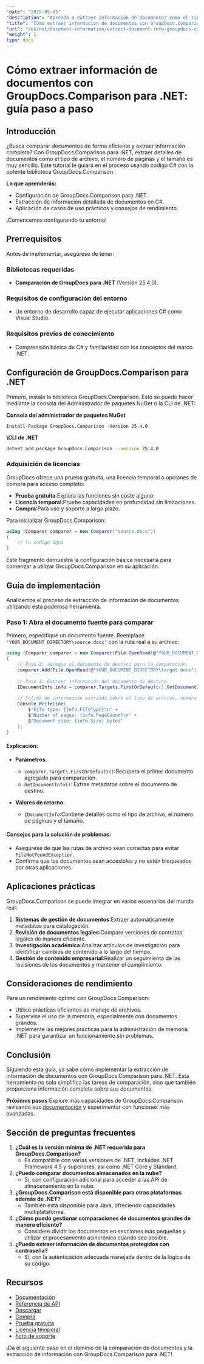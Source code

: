 ```yaml
---
"date": "2025-05-05"
"description": "Aprenda a extraer información de documentos como el tipo de archivo, la cantidad de páginas y el tamaño usando GroupDocs.Comparison para .NET con este detallado tutorial de C#."
"title": "Cómo extraer información de documentos con GroupDocs.Comparison para .NET&#58; una guía completa"
"url": "/es/net/document-information/extract-document-info-groupdocs-comparison-net/"
"weight": 1
type: docs
---
```

# Cómo extraer información de documentos con GroupDocs.Comparison para .NET: guía paso a paso

## Introducción

¿Busca comparar documentos de forma eficiente y extraer información completa? Con GroupDocs.Comparison para .NET, extraer detalles de documentos como el tipo de archivo, el número de páginas y el tamaño es muy sencillo. Este tutorial le guiará en el proceso usando código C# con la potente biblioteca GroupDocs.Comparison.

**Lo que aprenderás:**
- Configuración de GroupDocs.Comparison para .NET.
- Extracción de información detallada de documentos en C#.
- Aplicación de casos de uso prácticos y consejos de rendimiento.

¡Comencemos configurando tu entorno!

## Prerrequisitos

Antes de implementar, asegúrese de tener:

### Bibliotecas requeridas
- **Comparación de GroupDocs para .NET** (Versión 25.4.0).

### Requisitos de configuración del entorno
- Un entorno de desarrollo capaz de ejecutar aplicaciones C# como Visual Studio.

### Requisitos previos de conocimiento
- Comprensión básica de C# y familiaridad con los conceptos del marco .NET.

## Configuración de GroupDocs.Comparison para .NET

Primero, instale la biblioteca GroupDocs.Comparison. Esto se puede hacer mediante la consola del Administrador de paquetes NuGet o la CLI de .NET:

**Consola del administrador de paquetes NuGet**
```plaintext
Install-Package GroupDocs.Comparison -Version 25.4.0
```

**\CLI de .NET**
```bash
dotnet add package GroupDocs.Comparison --version 25.4.0
```

### Adquisición de licencias
GroupDocs ofrece una prueba gratuita, una licencia temporal o opciones de compra para acceso completo:
- **Prueba gratuita**:Explora las funciones sin coste alguno.
- **Licencia temporal**:Pruebe capacidades en profundidad sin limitaciones.
- **Compra**:Para uso y soporte a largo plazo.

Para inicializar GroupDocs.Comparison:
```csharp
using (Comparer comparer = new Comparer("source.docx"))
{
    // Tu código aquí
}
```
Este fragmento demuestra la configuración básica necesaria para comenzar a utilizar GroupDocs.Comparison en su aplicación.

## Guía de implementación

Analicemos el proceso de extracción de información de documentos utilizando esta poderosa herramienta.

### Paso 1: Abra el documento fuente para comparar

Primero, especifique un documento fuente. Reemplace `'YOUR_DOCUMENT_DIRECTORY\source.docx'` con la ruta real a su archivo:
```csharp
using (Comparer comparer = new Comparer(File.OpenRead(@"YOUR_DOCUMENT_DIRECTORY\source.docx")))
{
    // Paso 2: agregue el documento de destino para la comparación.
    comparer.Add(File.OpenRead(@"YOUR_DOCUMENT_DIRECTORY\target.docx"));
    
    // Paso 3: Extraer información del documento de destino.
    IDocumentInfo info = comparer.Targets.FirstOrDefault().GetDocumentInfo();
    
    // Salida de información extraída sobre el tipo de archivo, número de páginas y tamaño en bytes
    Console.WriteLine(
        $"File type: {info.FileType}\n" +
        $"Number of pages: {info.PageCount}\n" +
        $"Document size: {info.Size} bytes"
    );
}
```
#### Explicación:
- **Parámetros**:
  - `comparer.Targets.FirstOrDefault()`:Recupera el primer documento agregado para comparación.
  - `GetDocumentInfo()`: Extrae metadatos sobre el documento de destino.

- **Valores de retorno**: 
  - `IDocumentInfo`:Contiene detalles como el tipo de archivo, el número de páginas y el tamaño.

#### Consejos para la solución de problemas:
- Asegúrese de que las rutas de archivo sean correctas para evitar `FileNotFoundException`.
- Confirme que los documentos sean accesibles y no estén bloqueados por otras aplicaciones.

## Aplicaciones prácticas

GroupDocs.Comparison se puede integrar en varios escenarios del mundo real:
1. **Sistemas de gestión de documentos**:Extraer automáticamente metadatos para catalogación.
2. **Revisión de documentos legales**:Compare versiones de contratos legales de manera eficiente.
3. **Investigación académica**:Analizar artículos de investigación para identificar cambios de contenido a lo largo del tiempo.
4. **Gestión de contenido empresarial**:Realizar un seguimiento de las revisiones de los documentos y mantener el cumplimiento.

## Consideraciones de rendimiento

Para un rendimiento óptimo con GroupDocs.Comparison:
- Utilice prácticas eficientes de manejo de archivos.
- Supervise el uso de la memoria, especialmente con documentos grandes.
- Implemente las mejores prácticas para la administración de memoria .NET para garantizar un funcionamiento sin problemas.

## Conclusión

Siguiendo esta guía, ya sabe cómo implementar la extracción de información de documentos con GroupDocs.Comparison para .NET. Esta herramienta no solo simplifica las tareas de comparación, sino que también proporciona información completa sobre sus documentos.

**Próximos pasos**:Explore más capacidades de GroupDocs.Comparison revisando sus [documentación](https://docs.groupdocs.com/comparison/net/) y experimentar con funciones más avanzadas.

## Sección de preguntas frecuentes

1. **¿Cuál es la versión mínima de .NET requerida para GroupDocs.Comparison?**
   - Es compatible con varias versiones de .NET, incluidas .NET Framework 4.5 y superiores, así como .NET Core y Standard.
2. **¿Puedo comparar documentos almacenados en la nube?**
   - Sí, con configuración adicional para acceder a las API de almacenamiento en la nube.
3. **¿GroupDocs.Comparison está disponible para otras plataformas además de .NET?**
   - También está disponible para Java, ofreciendo capacidades multiplataforma.
4. **¿Cómo puedo gestionar comparaciones de documentos grandes de manera eficiente?**
   - Considere dividir los documentos en secciones más pequeñas y utilizar el procesamiento asincrónico cuando sea posible.
5. **¿Puedo extraer información de documentos protegidos con contraseña?**
   - Sí, con la autenticación adecuada manejada dentro de la lógica de su código.

## Recursos

- [Documentación](https://docs.groupdocs.com/comparison/net/)
- [Referencia de API](https://reference.groupdocs.com/comparison/net/)
- [Descargar](https://releases.groupdocs.com/comparison/net/)
- [Compra](https://purchase.groupdocs.com/buy)
- [Prueba gratuita](https://releases.groupdocs.com/comparison/net/)
- [Licencia temporal](https://purchase.groupdocs.com/temporary-license/)
- [Foro de soporte](https://forum.groupdocs.com/c/comparison/)

¡Da el siguiente paso en el dominio de la comparación de documentos y la extracción de información con GroupDocs.Comparison para .NET!